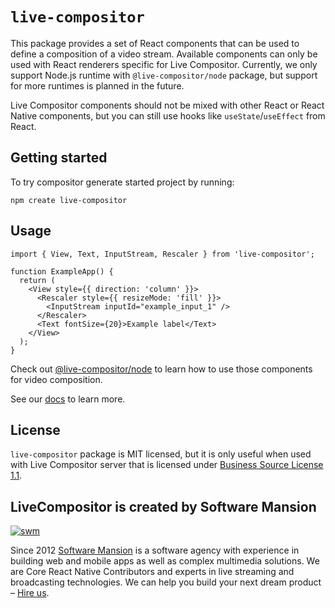 # `live-compositor`

This package provides a set of React components that can be used to define a composition of a video stream. Available components can only be used with React renderers specific for Live Compositor. Currently, we only support Node.js runtime with `@live-compositor/node` package, but support for more runtimes is planned in the future.

Live Compositor components should not be mixed with other React or React Native components, but you can still use hooks like `useState`/`useEffect` from React.

## Getting started

To try compositor generate started project by running:

```
npm create live-compositor
```

## Usage

```tsx
import { View, Text, InputStream, Rescaler } from 'live-compositor';

function ExampleApp() {
  return (
    <View style={{ direction: 'column' }}>
      <Rescaler style={{ resizeMode: 'fill' }}>
        <InputStream inputId="example_input_1" />
      </Rescaler>
      <Text fontSize={20}>Example label</Text>
    </View>
  );
}
```

Check out [@live-compositor/node](https://www.npmjs.com/package/@live-compositor/node) to learn how to use those components for video composition.

See our [docs](https://compositor.live/docs) to learn more.

## License

`live-compositor` package is MIT licensed, but it is only useful when used with Live Compositor server that is licensed
under [Business Source License 1.1](https://github.com/software-mansion/live-compositor/blob/master/LICENSE).

## LiveCompositor is created by Software Mansion

[![swm](https://logo.swmansion.com/logo?color=white&variant=desktop&width=150&tag=live-compositor-github 'Software Mansion')](https://swmansion.com)

Since 2012 [Software Mansion](https://swmansion.com) is a software agency with experience in building web and mobile apps as well as complex multimedia solutions. We are Core React Native Contributors and experts in live streaming and broadcasting technologies. We can help you build your next dream product – [Hire us](https://swmansion.com/contact/projects?utm_source=live-compositor&utm_medium=readme).
